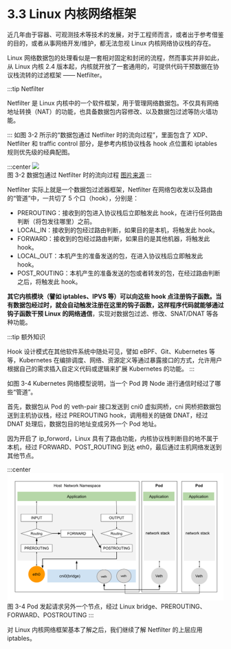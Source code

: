 # 3.3 Linux 内核网络框架

近几年由于容器、可观测技术等技术的发展，对于工程师而言，或者出于参考借鉴的目的，或者从事网络开发/维护，都无法忽视 Linux 内核网络协议栈的存在。

Linux 网络数据包的处理看似是一套相对固定和封闭的流程，然而事实并非如此，从 Linux 内核 2.4 版本起，内核就开放了一套通用的，可提供代码干预数据在协议栈流转的过滤框架 —— Netfilter。

:::tip Netfilter

Netfilter 是 Linux 内核中的一个软件框架，用于管理网络数据包。不仅具有网络地址转换（NAT）的功能，也具备数据包内容修改、以及数据包过滤等防火墙功能。

:::
如图 3-2 所示的“数据包通过 Netfilter 时的流向过程”，里面包含了 XDP、Netfilter 和 traffic control 部分，是参考内核协议栈各 hook 点位置和 iptables 规则优先级的经典配图。

:::center
  ![](../assets/Netfilter-packet-flow.svg)<br/>
  图 3-2 数据包通过 Netfilter 时的流向过程 [图片来源](https://en.wikipedia.org/wiki/Netfilter)
:::

Netfilter 实际上就是一个数据包过滤器框架，Netfilter 在网络包收发以及路由的“管道”中，一共切了 5 个口（hook），分别是：

- PREROUTING：接收到的包进入协议栈后立即触发此 hook，在进行任何路由判断（将包发往哪里）之前。
- LOCAL_IN：接收到的包经过路由判断，如果目的是本机，将触发此 hook。
- FORWARD：接收到的包经过路由判断，如果目的是其他机器，将触发此 hook。
- LOCAL_OUT：本机产生的准备发送的包，在进入协议栈后立即触发此 hook。
- POST_ROUTING：本机产生的准备发送的包或者转发的包，在经过路由判断之后，将触发此 hook。

**其它内核模块（譬如 iptables、IPVS 等）可以向这些 hook 点注册钩子函数。当有数据包经过时，就会自动触发注册在这里的钩子函数，这样程序代码就能够通过钩子函数干预 Linux 的网络通信**，实现对数据包过滤、修改、SNAT/DNAT 等各种功能。

:::tip 额外知识

Hook 设计模式在其他软件系统中随处可见，譬如 eBPF、Git、Kubernetes 等等，Kubernetes 在编排调度、网络、资源定义等通过暴露接口的方式，允许用户根据自己的需求插入自定义代码或逻辑来扩展 Kubernetes 的功能。 
:::


如图 3-4 Kubernetes 网络模型说明，当一个 Pod 跨 Node 进行通信时经过了哪些“管道”。

首先，数据包从 Pod 的 veth-pair 接口发送到 cni0 虚拟网桥，cni 网桥把数据包送到主机协议栈，经过 PREROUTING hook，调用相关的链做 DNAT，经过 DNAT 处理后，数据包目的地址变成另外一个 Pod 地址。

因为开启了 ip_forword，Linux 具有了路由功能，内核协议栈判断目的地不属于本机，经过 FORWARD、POST_ROUTING 到达 eth0，最后通过主机网络发送到其他节点。

:::center
  ![](../assets/netfilter-k8s.svg)<br/>
  图 3-4 Pod 发起请求另外一个节点，经过 Linux bridge、PREROUTING、FORWARD、POSTROUTING 
:::

对 Linux 内核网络框架基本了解之后，我们继续了解 Netfilter 的上层应用 iptables。
